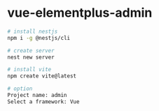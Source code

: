 # vue-elementplus-admin

```bash
# install nestjs
npm i -g @nestjs/cli

# create server
nest new server
```

```bash
# install vite
npm create vite@latest

# option
Project name: admin
Select a framework: Vue
```
